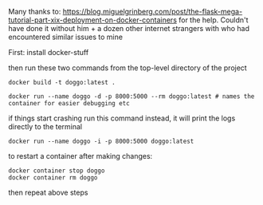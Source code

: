 Many thanks to:
    https://blog.miguelgrinberg.com/post/the-flask-mega-tutorial-part-xix-deployment-on-docker-containers
    for the help. Couldn't have done it without him + a dozen other internet strangers with who had encountered
    similar issues to mine

First: install docker-stuff

then run these two commands from the top-level directory of the project

    docker build -t doggo:latest .
    
    docker run --name doggo -d -p 8000:5000 --rm doggo:latest # names the container for easier debugging etc

if things start crashing run this command instead, it will print the logs directly to the terminal

    docker run --name doggo -i -p 8000:5000 doggo:latest

to restart a container after making changes:

    docker container stop doggo    
    docker container rm doggo
    
then repeat above steps
